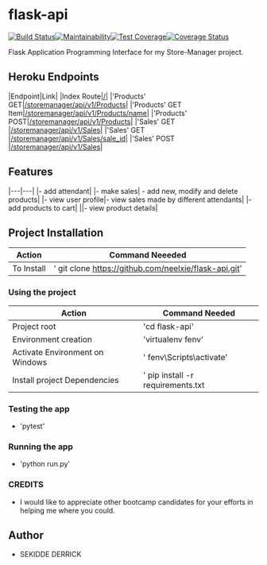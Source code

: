 # flask-api

[![Build Status](https://travis-ci.org/neelxie/flask-api.svg?branch=develop)](https://travis-ci.org/neelxie/flask-api)[![Maintainability](https://api.codeclimate.com/v1/badges/c1159a79ad17c21bb8f4/maintainability)](https://codeclimate.com/github/neelxie/flask-api/maintainability)[![Test Coverage](https://api.codeclimate.com/v1/badges/c1159a79ad17c21bb8f4/test_coverage)](https://codeclimate.com/github/neelxie/flask-api/test_coverage)[![Coverage Status](https://coveralls.io/repos/github/neelxie/flask-api/badge.svg?branch=develop)](https://coveralls.io/github/neelxie/flask-api?branch=develop)

Flask Application Programming Interface for my Store-Manager project.

## Heroku Endpoints
|Endpoint|Link|
|Index Route|[/](https://mystoremanager-api.herokuapp.com)|
|'Products' GET|[/storemanager/api/v1/Products](https://mystoremanager-api.herokuapp.com/storemanager/api/v1/Products)|
|'Products' GET Item|[/storemanager/api/v1/Products/name](https://mystoremanager-api.herokuapp.com/storemanager/api/v1/Products/soaks)|
|'Products' POST|[/storemanager/api/v1/Products](https://mystoremanager-api.herokuapp.com/storemanager/api/v1/Products)|
|'Sales' GET |[/storemanager/api/v1/Sales](https://mystoremanager-api.herokuapp.com/storemanager/api/v1/Sales)|
|'Sales' GET |[/storemanager/api/v1/Sales/sale_id](https://mystoremanager-api.herokuapp.com/storemanager/api/v1/Sales/1)|
|'Sales' POST |[/storemanager/api/v1/Sales](https://mystoremanager-api.herokuapp.com/storemanager/api/v1/Sales)|


## Features
 |---|---|
 |- add attendant|
 |- make sales| - add new, modify and delete products|
 |- view user profile|- view sales made by different attendants|
 |- add products to cart|
 ||- view product details|
 

## Project Installation
|Action|Command Neeeded|
|---|---|
|To Install|' git clone https://github.com/neelxie/flask-api.git'|

### Using the project
|Action|Command Needed|
|---|---|
|Project root| 'cd flask-api'|
|Environment creation| 'virtualenv fenv'
|Activate Environment on Windows|' fenv\Scripts\activate'
|Install project Dependencies|' pip install -r requirements.txt|

### Testing the app
- 'pytest' 

### Running the app

- 'python run.py'

### CREDITS
- I would like to appreciate other bootcamp candidates for your efforts in helping me where you could.
## Author
- SEKIDDE DERRICK